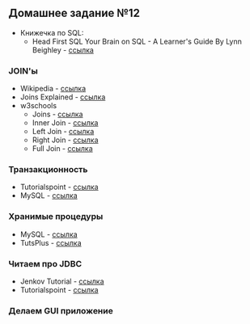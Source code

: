 ## Домашнее задание №12
 * Книжечка по SQL:
   +  Head First SQL Your Brain on SQL - A Learner's Guide By Lynn Beighley - [ссылка](http://shop.oreilly.com/product/9780596526849.do)

### JOIN'ы
 * Wikipedia - [ссылка](https://en.wikipedia.org/wiki/Join_(SQL))
 * Joins Explained - [ссылка](http://www.sql-join.com/)
 * w3schools
   + Joins - [ссылка](http://www.w3schools.com/sql/sql_join.asp)
   + Inner Join - [ссылка](http://www.w3schools.com/sql/sql_join_inner.asp)
   + Left Join - [ссылка](http://www.w3schools.com/sql/sql_join_left.asp)
   + Right Join - [ссылка](http://www.w3schools.com/sql/sql_join_right.asp)
   + Full Join - [ссылка](http://www.w3schools.com/sql/sql_join_full.asp)

### Транзакционность
 * Tutorialspoint - [ссылка](http://www.tutorialspoint.com/sql/sql-transactions.htm)
 * MySQL - [ссылка](http://dev.mysql.com/doc/refman/5.7/en/commit.html)

### Хранимые процедуры
 * MySQL - [ссылка](https://dev.mysql.com/doc/connector-net/en/connector-net-tutorials-stored-procedures.html)
 * TutsPlus - [ссылка](http://code.tutsplus.com/articles/an-introduction-to-stored-procedures-in-mysql-5--net-17843)

### Читаем про JDBC
 * Jenkov Tutorial - [ссылка](http://tutorials.jenkov.com/jdbc/index.html)
 * Tutorialspoint - [ссылка](http://www.tutorialspoint.com/jdbc/jdbc-quick-guide.htm)

### Делаем GUI приложение